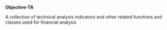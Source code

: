 ****Objective-TA****

A collection of technical analysis indicators and other related functions and classes used for financial analysis
